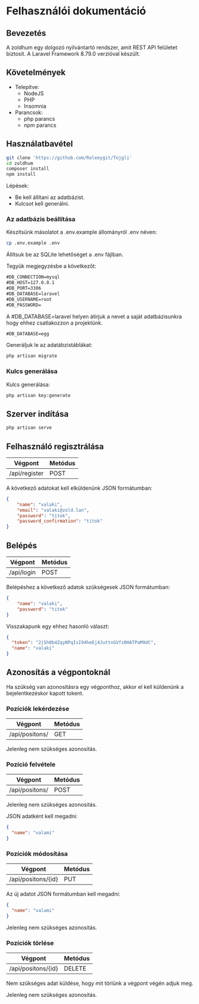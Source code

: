 # Felhasználói dokumentáció

## Bevezetés

A zoldhum egy dolgozó nyilvántartó rendszer, amit REST API felületet biztosít.
A Laravel Framework 8.79.0 verzióval készült.

## Követelmények

* Telepítve:
  * NodeJS
  * PHP
  * Insomnia
* Parancsok:
  * php parancs
  * npm parancs

## Használatbavétel

```bash
git clone 'https://github.com/Roleeygit/Tojgli'
cd zoldhum
composer install
npm install
```

Lépések:

* Be kell állítani az adatbázist.
* Kulcsot kell generálni.

### Az adatbázis beállítása


Készítsünk másolatot a .env.example állományról .env néven:

```bash
cp .env.example .env
```

Állítsuk be az SQLite lehetőséget a .env fájlban.

Tegyük megjegyzésbe a következőt:

```txt
#DB_CONNECTION=mysql
#DB_HOST=127.0.0.1
#DB_PORT=3306
#DB_DATABASE=laravel
#DB_USERNAME=root
#DB_PASSWORD=
```

A #DB_DATABASE=laravel helyen átirjuk a nevet a saját adatbázisunkra hogy ehhez csatlakozzon a projektünk.

```txt
#DB_DATABASE=egg
```

Generáljuk le az adatábzistáblákat:

```cmd
php artisan migrate
```

### Kulcs generálása

Kulcs generálása:

```cmd
php artisan key:generate
```

## Szerver indítása

```cmd
php artisan serve
```


## Felhasználó regisztrálása

| Végpont | Metódus |
|-|-|
| /api/register | POST |

A következő adatokat kell elküldenünk JSON formátumban:

```json
{
    "name": "valaki",
    "email": "valaki@zold.lan",
    "password": "titok",
    "password_confirmation": "titok"
}
```

## Belépés

| Végpont | Metódus |
|-|-|
| /api/login | POST |

Belépéshez a következő adatok szükségesek JSON formátumban:

```json
{
    "name": "valaki",
    "password": "titok"
}
```

Visszakapunk egy ehhez hasonló választ:

```json
{
  "token": "2|Sh0b4ZqyNPqIsI94heEj4JuttnGVfz0HATPaM9dC",
  "name": "valaki"
}
```

## Azonosítás a végpontoknál

Ha szükség van azonosításra egy végponthoz, akkor el kell küldenünk a bejelentkezéskor kapott tokent.


### Pozíciók lekérdezése

| Végpont | Metódus |
|-|-|
| /api/positons/ | GET |

Jelenleg nem szükséges azonosítás.

### Pozíció felvétele

| Végpont | Metódus |
|-|-|
| /api/positons/ | POST |

Jelenleg nem szükséges azonosítás.

JSON adatként kell megadni:

```json
{
  "name": "valami"
}
```

### Pozíciók módosítása

| Végpont | Metódus |
|-|-|
| /api/positons/{id} | PUT |

Az új adatot JSON formátumban kell megadni:

```json
{
  "name": "valami"
}
```

Jelenleg nem szükséges azonosítás.

### Pozíciók törlése

| Végpont | Metódus |
|-|-|
| /api/positons/{id} | DELETE |

Nem szükséges adat küldése, hogy mit törlünk a végpont végén adjuk meg.

Jelenleg nem szükséges azonosítás.